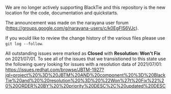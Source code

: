 We are no longer actively supporting BlackTie and this repository is the new location for the code, documentation and quickstarts.

The announcement was made on the narayana user forum (https://groups.google.com/g/narayana-users/c/k0EgFlS6VJc).

If you would like to review the change history of the various files please use `git log --follow`.

All outstanding issues were marked as **Closed** with **Resolution: Won't Fix** on 2021/07/01.
To see all of the issues that we transistioned to this state use the following query looking for issues with a resolution data of 2021/07/01: https://issues.redhat.com/browse/JBTM-1927?jql=project%20%3D%20JBTM%20AND%20component%20%3D%20BlackTie%20and%20%20resolution%20%3D%20%22Won%27t%20Fix%22%20%20ORDER%20BY%20%20priority%20DESC%2C%20updated%20DESC

